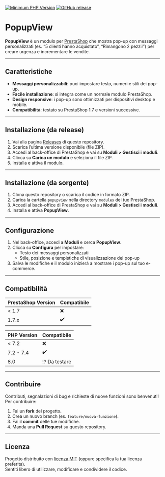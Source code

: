 [![Minimum PHP Version](https://img.shields.io/badge/php-%3E%3D%207.2-8892BF.svg?style=flat-square)](https://php.net/)
[![GitHub release]([[https://img.shields.io/github/v/release/beneventano1929/popupview]([https://img.shields.io/github/v/release/<TUO-USERNAME>/popupview](https://img.shields.io/github/v/release/beneventano1929/popupview))](https://github.com/beneventano1929/popupview/releases/tag/1.0.0))]([https://github.com/<TUO-USERNAME>/popupview/releases](https://github.com/beneventano1929/popupview/releases/tag/1.0.0))

# PopupView

**PopupView** è un modulo per [PrestaShop](https://www.prestashop.com/) che mostra pop-up con messaggi personalizzati (es. “5 clienti hanno acquistato”, “Rimangono 2 pezzi!”) per creare urgenza e incrementare le vendite.  

---

## Caratteristiche

- **Messaggi personalizzabili**: puoi impostare testo, numeri e stili dei pop-up.  
- **Facile installazione**: si integra come un normale modulo PrestaShop.  
- **Design responsive**: i pop-up sono ottimizzati per dispositivi desktop e mobile.  
- **Compatibilità**: testato su PrestaShop 1.7 e versioni successive.  

---

## Installazione (da release)

1. Vai alla pagina [Releases]([https://github.com/beneventano1929popupview/releases](https://github.com/beneventano1929/popupview/releases/tag/1.0.0)) di questo repository.  
2. Scarica l’ultima versione disponibile (file ZIP).  
3. Accedi al back-office di PrestaShop e vai su **Moduli > Gestisci i moduli**.  
4. Clicca su **Carica un modulo** e seleziona il file ZIP.  
5. Installa e attiva il modulo.  

---

## Installazione (da sorgente)

1. Clona questo repository o scarica il codice in formato ZIP.  
2. Carica la cartella `popupview` nella directory `modules` del tuo PrestaShop.  
3. Accedi al back-office di PrestaShop e vai su **Moduli > Gestisci i moduli**.  
4. Installa e attiva **PopupView**.  

---

## Configurazione

1. Nel back-office, accedi a **Moduli** e cerca **PopupView**.  
2. Clicca su **Configura** per impostare:  
   - Testo dei messaggi personalizzati  
   - Stile, posizione e tempistiche di visualizzazione dei pop-up  
3. Salva le modifiche e il modulo inizierà a mostrare i pop-up sul tuo e-commerce.  

---

## Compatibilità

| PrestaShop Version | Compatibile          |
| ------------------ | -------------------- |
| < 1.7             | :x:                  |
| 1.7.x             | :heavy_check_mark:   |

| PHP Version | Compatibile             |
| ----------- | ----------------------- |
| < 7.2       | :x:                     |
| 7.2 - 7.4   | :heavy_check_mark:      |
| 8.0         | :interrobang: Da testare|

---

## Contribuire

Contributi, segnalazioni di bug e richieste di nuove funzioni sono benvenuti!  
Per contribuire:  
1. Fai un **fork** del progetto.  
2. Crea un nuovo branch (es. `feature/nuova-funzione`).  
3. Fai il **commit** delle tue modifiche.  
4. Manda una **Pull Request** su questo repository.  

---

## Licenza

Progetto distribuito con [licenza MIT](LICENSE) (oppure specifica la tua licenza preferita).  
Sentiti libero di utilizzare, modificare e condividere il codice.  
